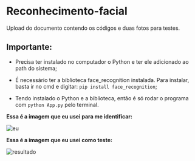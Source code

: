 # Reconhecimento-facial
Upload do documento contendo os códigos e duas fotos para testes. 

## Importante:
- Precisa ter instalado no computador o Python e ter ele adicionado ao path do sistema;

- É necessário ter a biblioteca face_recognition instalada. Para instalar, basta ir no cmd e digitar: `pip install face_recognition`;

- Tendo instalado o Python e a biblioteca, então é só rodar o programa com `python App.py` pelo terminal.

**Essa é a imagem que eu usei para me identificar:**

![eu](https://user-images.githubusercontent.com/68566439/114439019-e390fc80-9b9e-11eb-9ec4-ebe940f4aaf4.png)

**Essa é a imagem que eu usei como teste:**

![resultado](https://user-images.githubusercontent.com/68566439/114439063-f0adeb80-9b9e-11eb-9979-98ab036dc693.png)